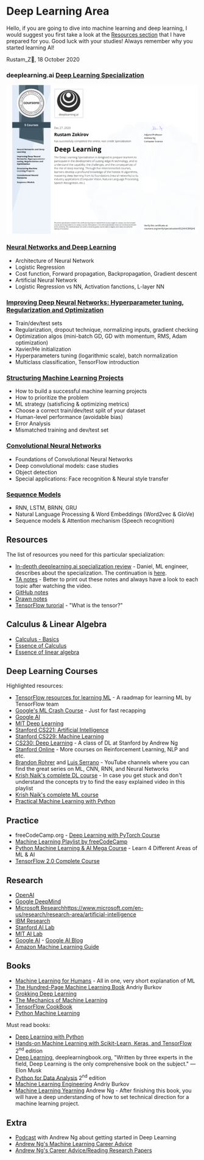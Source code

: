 # Deep Learning Area

Hello, if you are going to dive into machine learning and deep learning, I would suggest you first take a look at the [Resources section](#Resources) that I have prepared for you. Good luck with your studies! Always remember why you started learning AI!

Rustam_Z🚀, 18 October 2020

### deeplearning.ai [Deep Learning Specialization](https://www.coursera.org/specializations/deep-learning)
<a href="https://coursera.org/share/16d9aeb7df22e23f24b77964248d8eac">
  <img src="Coursera EG2HHC895JHE-1.png" width=600>
</a>

### [Neural Networks and Deep Learning](https://www.coursera.org/learn/neural-networks-deep-learning)
  - Architecture of Neural Network
  - Logistic Regression
  - Cost function, Forward propagation, Backpropagation, Gradient descent
  - Artificial Neural Network
  - Logistic Regression vs NN, Activation fanctions, L-layer NN

### [Improving Deep Neural Networks: Hyperparameter tuning, Regularization and Optimization](https://www.coursera.org/learn/deep-neural-network)
  - Train/dev/test sets
  - Regularization, dropout technique, normalizing inputs, gradient checking
  - Optimization algos (mini-batch GD, GD with momentum, RMS, Adam optimization)
  - Xavier/He initialization
  - Hyperparameters tuning (logarithmic scale), batch normalization
  - Multiclass classification, TensorFlow introduction

### [Structuring Machine Learning Projects](https://www.coursera.org/learn/machine-learning-projects)
  - How to build a successful machine learning projects
  - How to prioritize the problem
  - ML strategy (satisficing & optimizing metrics)
  - Choose a correct train/dev/test split of your dataset
  - Human-level performance (avoidable bias)
  - Error Analysis
  - Mismatched training and dev/test set

### [Convolutional Neural Networks](https://www.coursera.org/learn/convolutional-neural-networks)
  - Foundations of Convolutional Neural Networks
  - Deep convolutional models: case studies
  - Object detection
  - Special applications: Face recognition & Neural style transfer

### [Sequence Models](https://www.coursera.org/learn/nlp-sequence-models)
  - RNN, LSTM, BRNN, GRU
  - Natural Language Processing & Word Embeddings (Word2vec & GloVe)
  - Sequence models & Attention mechanism (Speech recognition)
  
## Resources
The list of resources you need for this particular specialization:
- [In-depth deeplearning.ai specialization review](https://youtu.be/ICMtmjRg0-Y) - Daniel, ML engineer, describes about the specialization. The continuation is [here](https://youtu.be/LJZIqYlKsWo).
- [TA notes](https://yiqiaoyin.files.wordpress.com/2018/02/deep-learning-notes.pdf) - Better to print out these notes and always have a look to each topic after watching the video.
- [GitHub notes](https://github.com/mbadry1/DeepLearning.ai-Summary)
- [Drawn notes](https://www.slideshare.net/TessFerrandez/notes-from-coursera-deep-learning-courses-by-andrew-ng)
- [TensorFlow turorial](https://www.tensorflow.org/guide/tensor) - "What is the tensor?"

## Calculus & Linear Algebra
- [Calculus - Basics](https://www.youtube.com/playlist?list=PLmdFyQYShrjd4Qn42rcBeFvF6Qs-b6e-L)
- [Essence of Calculus](https://www.youtube.com/playlist?list=PLZHQObOWTQDMsr9K-rj53DwVRMYO3t5Yr)
- [Essence of linear algebra](https://www.youtube.com/playlist?list=PLZHQObOWTQDPD3MizzM2xVFitgF8hE_ab)

## Deep Learning Courses
Highlighted resources:
- [TensorFlow resources for learning ML](https://www.tensorflow.org/resources/learn-ml) - A raadmap for learning ML by TensorFlow team
- [Google's ML Crash Course](https://developers.google.com/machine-learning/crash-course) - Just for fast recapping
- [Google AI](https://ai.google/education)
- [MIT Deep Learning](http://introtodeeplearning.com/)
- [Stanford CS221: Artificial Intelligence](https://www.youtube.com/playlist?list=PLoROMvodv4rO1NB9TD4iUZ3qghGEGtqNX)
- [Stanford CS229: Machine Learning](https://www.youtube.com/playlist?list=PLoROMvodv4rMiGQp3WXShtMGgzqpfVfbU)
- [CS230: Deep Learning](https://www.youtube.com/playlist?list=PLoROMvodv4rOABXSygHTsbvUz4G_YQhOb) - A class of DL at Stanford by Andrew Ng
- [Stanford Online](https://www.youtube.com/user/stanfordonline/) - More courses on Reinforcement Learning, NLP and etc.
- [Brandon Rohrer](https://www.youtube.com/c/BrandonRohrer) and [Luis Serrano](https://www.youtube.com/c/LuisSerrano) - YouTube channels where you can find the great series on ML, CNN, RNN, and Neural Networks
- [Krish Naik's complete DL course](https://www.youtube.com/playlist?list=PLZoTAELRMXVPGU70ZGsckrMdr0FteeRUi) - In case you get stuck and don't understand the concepts try to find the easy explained video in this playlist
- [Krish Naik's complete ML course](https://www.youtube.com/playlist?list=PLZoTAELRMXVPBTrWtJkn3wWQxZkmTXGwe)
- [Practical Machine Learning with Python](https://www.youtube.com/playlist?list=PLQVvvaa0QuDfKTOs3Keq_kaG2P55YRn5v)

## Practice
- freeCodeCamp.org - [Deep Learning with PyTorch Course](https://www.youtube.com/playlist?list=PLWKjhJtqVAbm5dir5TLEy2aZQMG7cHEZp)
- [Machine Learning Playlist by freeCodeCamp](https://www.youtube.com/playlist?list=PLWKjhJtqVAblStefaz_YOVpDWqcRScc2s)
- [Python Machine Learning & AI Mega Course](https://youtu.be/WFr2WgN9_xE) - Learn 4 Different Areas of ML & AI
- [TensorFlow 2.0 Complete Course](https://youtu.be/tPYj3fFJGjk)

## Research
- [OpenAI](https://openai.com/blog/tags/research/)
- [Google DeepMind](https://deepmind.com/research)
- [Microsoft Research]()https://www.microsoft.com/en-us/research/research-area/artificial-intelligence
- [IBM Research](https://www.research.ibm.com/artificial-intelligence/#publications)
- [Stanford AI Lab](https://ai.stanford.edu)
- [MIT AI Lab](https://www.csail.mit.edu)
- [Google AI](https://ai.google/research/) - [Google AI Blog](https://ai.googleblog.com/)
- [Amazon Machine Learning Guide](https://docs.aws.amazon.com/machine-learning/latest/dg/machinelearning-dg.pdf)

## Books
- [Machine Learning for Humans](https://everythingcomputerscience.com/books/Machine%20Learning%20for%20Humans.pdf) - All in one, very short explanation of ML
- [The Hundred-Page Machine Learning Book](https://t.me/progbook2/121) Andriy Burkov
- [Grokking Deep Learning](https://t.me/progbook2/216)
- [The Mechanics of Machine Learning](https://mlbook.explained.ai/)
- [TensorFlow CookBook](https://github.com/nfmcclure/tensorflow_cookbook)
- [Python Machine Learning](https://github.com/rasbt/python-machine-learning-book)

Must read books:
- [Deep Learning with Python](http://faculty.neu.edu.cn/yury/AAI/Textbook/Deep%20Learning%20with%20Python.pdf)
- [Hands-on Machine Learning with Scikit-Learn, Keras, and TensorFlow](https://t.me/progbook2/457) 2<sup>nd</sup> edition
- [Deep Learning](https://t.me/progbook/61), deeplearningbook.org, "Written by three experts in the field, Deep Learning is the only comprehensive book on the subject."
—Elon Musk
- [Python for Data Analysis](https://t.me/dsproglib/902) 2<sup>nd</sup> edition
- [Machine Learning Engineering](https://t.me/progbook2/603) Andriy Burkov
- [Machine Learning Yearning](https://github.com/Rustam-Z/deep-learning-notes/blob/main/andrew-ng-ml-book.pdf) Andrew Ng - After finishing this book, you will have a deep understanding of how to set technical direction for a machine learning project.

## Extra
- [Podcast](https://youtu.be/1k37OcjH7BM) with Andrew Ng about getting started in Deep Learning
- [Andrew Ng's Machine Learning Career Advice](https://youtu.be/hkagmGAu74Y)
- [Andrew Ng's Career Advice/Reading Research Papers](https://youtu.be/733m6qBH-jI)
